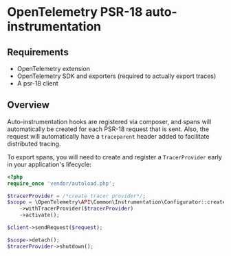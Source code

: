 # OpenTelemetry PSR-18 auto-instrumentation

## Requirements

* OpenTelemetry extension
* OpenTelemetry SDK and exporters (required to actually export traces)
* A psr-18 client

## Overview
Auto-instrumentation hooks are registered via composer, and spans will automatically be created for each PSR-18 request that is sent.
Also, the request will automatically have a `traceparent` header added to facilitate distributed tracing.

To export spans, you will need to create and register a `TracerProvider` early in your application's lifecycle:

```php
<?php
require_once 'vendor/autoload.php';

$tracerProvider = /*create tracer provider*/;
$scope = \OpenTelemetry\API\Common\Instrumentation\Configurator::create()
    ->withTracerProvider($tracerProvider)
    ->activate();

$client->sendRequest($request);

$scope->detach();
$tracerProvider->shutdown();
```
